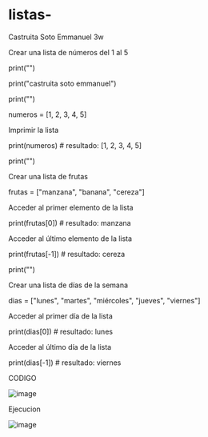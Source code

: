 # listas-
Castruita Soto Emmanuel 3w

Crear una lista de números del 1 al 5

print("")

print("castruita soto emmanuel")

print("")

numeros = [1, 2, 3, 4, 5]

Imprimir la lista

print(numeros)  # resultado: [1, 2, 3, 4, 5]

print("")

Crear una lista de frutas

frutas = ["manzana", "banana", "cereza"]

Acceder al primer elemento de la lista

print(frutas[0])  # resultado: manzana

Acceder al último elemento de la lista

print(frutas[-1])  # resultado: cereza

print("")

Crear una lista de días de la semana

dias = ["lunes", "martes", "miércoles", "jueves", "viernes"]

Acceder al primer día de la lista

print(dias[0])  # resultado: lunes

Acceder al último día de la lista

print(dias[-1])  # resultado: viernes

CODIGO

![image](https://github.com/user-attachments/assets/c78b8303-68b6-4850-8a15-2e1211eed943)

Ejecucion

![image](https://github.com/user-attachments/assets/abcf82f0-f8f9-4758-8d2a-31fb7fdd2239)

